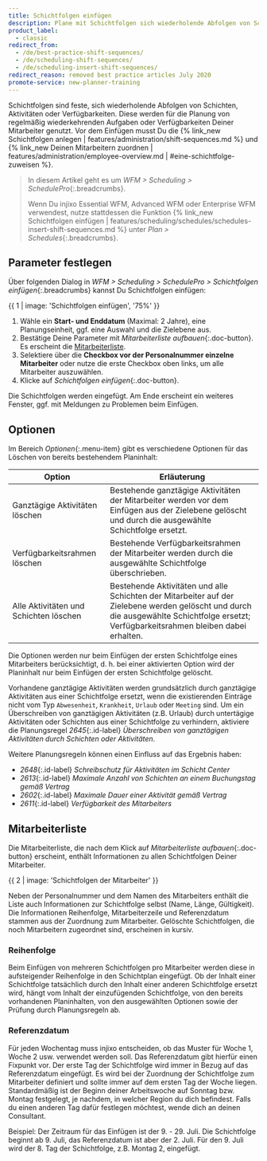 ```yaml
---
title: Schichtfolgen einfügen
description: Plane mit Schichtfolgen sich wiederholende Abfolgen von Schichten, Aktivitäten oder Verfügbarkeiten (SchedulePro).
product_label:
  - classic
redirect_from:
  - /de/best-practice-shift-sequences/
  - /de/scheduling-shift-sequences/
  - /de/scheduling-insert-shift-sequences/
redirect_reason: removed best practice articles July 2020
promote-service: new-planner-training
---
```


Schichtfolgen sind feste, sich wiederholende Abfolgen von Schichten, Aktivitäten oder Verfügbarkeiten. Diese werden für die Planung von regelmäßig wiederkehrenden Aufgaben oder Verfügbarkeiten Deiner Mitarbeiter genutzt. Vor dem Einfügen musst Du die {% link_new Schichtfolgen anlegen | features/administration/shift-sequences.md %} und {% link_new Deinen Mitarbeitern zuordnen | features/administration/employee-overview.md | #eine-schichtfolge-zuweisen %}.

> In diesem Artikel geht es um _WFM > Scheduling > SchedulePro_{:.breadcrumbs}.
>
> Wenn Du injixo Essential WFM, Advanced WFM oder Enterprise WFM verwendest, nutze stattdessen die Funktion {% link_new Schichtfolgen einfügen | features/scheduling/schedules/schedules-insert-shift-sequences.md %} unter _Plan > Schedules_{:.breadcrumbs}.

## Parameter festlegen

Über folgenden Dialog in _WFM > Scheduling > SchedulePro > Schichtfolgen einfügen_{:.breadcrumbs} kannst Du Schichtfolgen einfügen:

{{ 1 | image: 'Schichtfolgen einfügen', '75%' }}

1. Wähle ein **Start- und Enddatum** (Maximal: 2 Jahre), eine Planungseinheit, ggf. eine Auswahl und die Zielebene aus.
2. Bestätige Deine Parameter mit _Mitarbeiterliste aufbauen_{:.doc-button}. Es erscheint die [Mitarbeiterliste](#mitarbeiterliste).
3. Selektiere über die **Checkbox vor der Personalnummer einzelne Mitarbeiter** oder nutze die erste Checkbox oben links, um alle Mitarbeiter auszuwählen.
4. Klicke auf _Schichtfolgen einfügen_{:.doc-button}.

Die Schichtfolgen werden eingefügt. Am Ende erscheint ein weiteres Fenster, ggf. mit Meldungen zu Problemen beim Einfügen.

## Optionen

Im Bereich _Optionen_{:.menu-item} gibt es verschiedene Optionen für das Löschen von bereits bestehendem Planinhalt:

| Option                                 | Erläuterung                                                                                                                                                                              |
| -------------------------------------- | ---------------------------------------------------------------------------------------------------------------------------------------------------------------------------------------- |
| Ganztägige Aktivitäten löschen         | Bestehende ganztägige Aktivitäten der Mitarbeiter werden vor dem Einfügen aus der Zielebene gelöscht und durch die ausgewählte Schichtfolge ersetzt.                                     |
| Verfügbarkeitsrahmen löschen           | Bestehende Verfügbarkeitsrahmen der Mitarbeiter werden durch die ausgewählte Schichtfolge überschrieben.                                                                                 |
| Alle Aktivitäten und Schichten löschen | Bestehende Aktivitäten und alle Schichten der Mitarbeiter auf der Zielebene werden gelöscht und durch die ausgewählte Schichtfolge ersetzt; Verfügbarkeitsrahmen bleiben dabei erhalten. |

Die Optionen werden nur beim Einfügen der ersten Schichtfolge eines Mitarbeiters berücksichtigt, d.&nbsp;h. bei einer aktivierten Option wird der Planinhalt nur beim Einfügen der ersten Schichtfolge gelöscht.

Vorhandene ganztägige Aktivitäten werden grundsätzlich durch ganztägige Aktivitäten aus einer Schichtfolge ersetzt, wenn die existierenden Einträge nicht vom Typ `Abwesenheit`, `Krankheit`, `Urlaub` oder `Meeting` sind. Um ein Überschreiben von ganztägigen Aktivitäten (z.B. Urlaub) durch untertägige Aktivitäten oder Schichten aus einer Schichtfolge zu verhindern, aktiviere die Planungsregel _2645_{:.id-label} _Überschreiben von ganztägigen Aktivitäten durch Schichten oder Aktivitäten_.

Weitere Planungsregeln können einen Einfluss auf das Ergebnis haben:

- _2648_{:.id-label} _Schreibschutz für Aktivitäten im Schicht Center_
- _2613_{:.id-label} _Maximale Anzahl von Schichten an einem Buchungstag gemäß Vertrag_
- _2602_{:.id-label} _Maximale Dauer einer Aktivität gemäß Vertrag_
- _2611_{:.id-label} _Verfügbarkeit des Mitarbeiters_

## Mitarbeiterliste

Die Mitarbeiterliste, die nach dem Klick auf _Mitarbeiterliste aufbauen_{:.doc-button} erscheint, enthält Informationen zu allen Schichtfolgen Deiner Mitarbeiter.

{{ 2 | image: 'Schichtfolgen der Mitarbeiter' }}

Neben der Personalnummer und dem Namen des Mitarbeiters enthält die Liste auch Informationen zur Schichtfolge selbst (Name, Länge, Gültigkeit). Die Informationen Reihenfolge, Mitarbeiterzeile und Referenzdatum stammen aus der Zuordnung zum Mitarbeiter. Gelöschte Schichtfolgen, die noch Mitarbeitern zugeordnet sind, erscheinen in kursiv.

### Reihenfolge

Beim Einfügen von mehreren Schichtfolgen pro Mitarbeiter werden diese in aufsteigender Reihenfolge in den Schichtplan eingefügt.
Ob der Inhalt einer Schichtfolge tatsächlich durch den Inhalt einer anderen Schichtfolge ersetzt wird, hängt vom Inhalt der einzufügenden Schichtfolge, von den bereits vorhandenen Planinhalten, von den ausgewählten Optionen sowie der Prüfung durch Planungsregeln ab.

### Referenzdatum

Für jeden Wochentag muss injixo entscheiden, ob das Muster für Woche 1, Woche 2 usw. verwendet werden soll. Das Referenzdatum gibt hierfür einen Fixpunkt vor. Der erste Tag der Schichtfolge wird immer in Bezug auf das Referenzdatum eingefügt. Es wird bei der Zuordnung der Schichtfolge zum Mitarbeiter definiert und sollte immer auf dem ersten Tag der Woche liegen. Standardmäßig ist der Beginn deiner Arbeitswoche auf Sonntag bzw. Montag festgelegt, je nachdem, in welcher Region du dich befindest. Falls du einen anderen Tag dafür festlegen möchtest, wende dich an deinen Consultant.

Beispiel: Der Zeitraum für das Einfügen ist der 9. - 29. Juli. Die Schichtfolge beginnt ab 9. Juli, das Referenzdatum ist aber der 2. Juli. Für den 9. Juli wird der 8. Tag der Schichtfolge, z.B. Montag 2, eingefügt.

